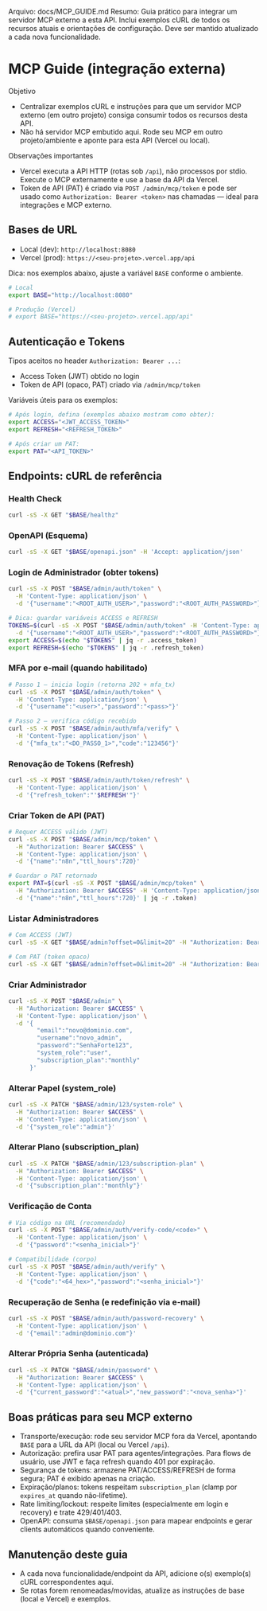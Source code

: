 Arquivo: docs/MCP_GUIDE.md
Resumo: Guia prático para integrar um servidor MCP externo a esta API. Inclui exemplos cURL de todos os recursos atuais e orientações de configuração. Deve ser mantido atualizado a cada nova funcionalidade.

# MCP Guide (integração externa)

Objetivo
- Centralizar exemplos cURL e instruções para que um servidor MCP externo (em outro projeto) consiga consumir todos os recursos desta API.
- Não há servidor MCP embutido aqui. Rode seu MCP em outro projeto/ambiente e aponte para esta API (Vercel ou local).

Observações importantes
- Vercel executa a API HTTP (rotas sob `/api`), não processos por stdio. Execute o MCP externamente e use a base da API da Vercel.
- Token de API (PAT) é criado via `POST /admin/mcp/token` e pode ser usado como `Authorization: Bearer <token>` nas chamadas — ideal para integrações e MCP externo.

## Bases de URL

- Local (dev): `http://localhost:8080`
- Vercel (prod): `https://<seu-projeto>.vercel.app/api`

Dica: nos exemplos abaixo, ajuste a variável `BASE` conforme o ambiente.

```bash
# Local
export BASE="http://localhost:8080"

# Produção (Vercel)
# export BASE="https://<seu-projeto>.vercel.app/api"
```

## Autenticação e Tokens

Tipos aceitos no header `Authorization: Bearer ...`:
- Access Token (JWT) obtido no login
- Token de API (opaco, PAT) criado via `/admin/mcp/token`

Variáveis úteis para os exemplos:
```bash
# Após login, defina (exemplos abaixo mostram como obter):
export ACCESS="<JWT_ACCESS_TOKEN>"
export REFRESH="<REFRESH_TOKEN>"

# Após criar um PAT:
export PAT="<API_TOKEN>"
```

## Endpoints: cURL de referência

### Health Check
```bash
curl -sS -X GET "$BASE/healthz"
```

### OpenAPI (Esquema)
```bash
curl -sS -X GET "$BASE/openapi.json" -H 'Accept: application/json'
```

### Login de Administrador (obter tokens)
```bash
curl -sS -X POST "$BASE/admin/auth/token" \
  -H 'Content-Type: application/json' \
  -d '{"username":"<ROOT_AUTH_USER>","password":"<ROOT_AUTH_PASSWORD>"}'

# Dica: guardar variáveis ACCESS e REFRESH
TOKENS=$(curl -sS -X POST "$BASE/admin/auth/token" -H 'Content-Type: application/json' \
  -d '{"username":"<ROOT_AUTH_USER>","password":"<ROOT_AUTH_PASSWORD>"}')
export ACCESS=$(echo "$TOKENS" | jq -r .access_token)
export REFRESH=$(echo "$TOKENS" | jq -r .refresh_token)
```

### MFA por e‑mail (quando habilitado)
```bash
# Passo 1 – inicia login (retorna 202 + mfa_tx)
curl -sS -X POST "$BASE/admin/auth/token" \
  -H 'Content-Type: application/json' \
  -d '{"username":"<user>","password":"<pass>"}'

# Passo 2 – verifica código recebido
curl -sS -X POST "$BASE/admin/auth/mfa/verify" \
  -H 'Content-Type: application/json' \
  -d '{"mfa_tx":"<DO_PASSO_1>","code":"123456"}'
```

### Renovação de Tokens (Refresh)
```bash
curl -sS -X POST "$BASE/admin/auth/token/refresh" \
  -H 'Content-Type: application/json' \
  -d '{"refresh_token":"'$REFRESH'"}'
```

### Criar Token de API (PAT)
```bash
# Requer ACCESS válido (JWT)
curl -sS -X POST "$BASE/admin/mcp/token" \
  -H "Authorization: Bearer $ACCESS" \
  -H 'Content-Type: application/json' \
  -d '{"name":"n8n","ttl_hours":720}'

# Guardar o PAT retornado
export PAT=$(curl -sS -X POST "$BASE/admin/mcp/token" \
  -H "Authorization: Bearer $ACCESS" -H 'Content-Type: application/json' \
  -d '{"name":"n8n","ttl_hours":720}' | jq -r .token)
```

### Listar Administradores
```bash
# Com ACCESS (JWT)
curl -sS -X GET "$BASE/admin?offset=0&limit=20" -H "Authorization: Bearer $ACCESS"

# Com PAT (token opaco)
curl -sS -X GET "$BASE/admin?offset=0&limit=20" -H "Authorization: Bearer $PAT"
```

### Criar Administrador
```bash
curl -sS -X POST "$BASE/admin" \
  -H "Authorization: Bearer $ACCESS" \
  -H 'Content-Type: application/json' \
  -d '{
        "email":"novo@dominio.com",
        "username":"novo_admin",
        "password":"SenhaForte123",
        "system_role":"user",
        "subscription_plan":"monthly"
      }'
```

### Alterar Papel (system_role)
```bash
curl -sS -X PATCH "$BASE/admin/123/system-role" \
  -H "Authorization: Bearer $ACCESS" \
  -H 'Content-Type: application/json' \
  -d '{"system_role":"admin"}'
```

### Alterar Plano (subscription_plan)
```bash
curl -sS -X PATCH "$BASE/admin/123/subscription-plan" \
  -H "Authorization: Bearer $ACCESS" \
  -H 'Content-Type: application/json' \
  -d '{"subscription_plan":"monthly"}'
```

### Verificação de Conta
```bash
# Via código na URL (recomendado)
curl -sS -X POST "$BASE/admin/auth/verify-code/<code>" \
  -H 'Content-Type: application/json' \
  -d '{"password":"<senha_inicial>"}'

# Compatibilidade (corpo)
curl -sS -X POST "$BASE/admin/auth/verify" \
  -H 'Content-Type: application/json' \
  -d '{"code":"<64_hex>","password":"<senha_inicial>"}'
```

### Recuperação de Senha (e redefinição via e‑mail)
```bash
curl -sS -X POST "$BASE/admin/auth/password-recovery" \
  -H 'Content-Type: application/json' \
  -d '{"email":"admin@dominio.com"}'
```

### Alterar Própria Senha (autenticada)
```bash
curl -sS -X PATCH "$BASE/admin/password" \
  -H "Authorization: Bearer $ACCESS" \
  -H 'Content-Type: application/json' \
  -d '{"current_password":"<atual>","new_password":"<nova_senha>"}'
```

## Boas práticas para seu MCP externo

- Transporte/execução: rode seu servidor MCP fora da Vercel, apontando `BASE` para a URL da API (local ou Vercel `/api`).
- Autorização: prefira usar PAT para agentes/integrações. Para flows de usuário, use JWT e faça refresh quando 401 por expiração.
- Segurança de tokens: armazene PAT/ACCESS/REFRESH de forma segura; PAT é exibido apenas na criação.
- Expiração/planos: tokens respeitam `subscription_plan` (clamp por `expires_at` quando não‑lifetime).
- Rate limiting/lockout: respeite limites (especialmente em login e recovery) e trate 429/401/403.
- OpenAPI: consuma `$BASE/openapi.json` para mapear endpoints e gerar clients automáticos quando conveniente.

## Manutenção deste guia

- A cada nova funcionalidade/endpoint da API, adicione o(s) exemplo(s) cURL correspondentes aqui.
- Se rotas forem renomeadas/movidas, atualize as instruções de base (local e Vercel) e exemplos.

